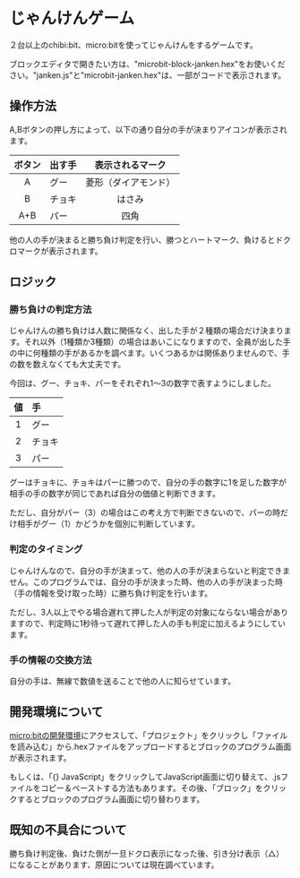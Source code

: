 # じゃんけんゲーム
２台以上のchibi:bit、micro:bitを使ってじゃんけんをするゲームです。

ブロックエディタで開きたい方は、"microbit-block-janken.hex"をお使いください。"janken.js"と"microbit-janken.hex"は、一部がコードで表示されます。

## 操作方法
A,Bボタンの押し方によって、以下の通り自分の手が決まりアイコンが表示されます。

|ボタン|出す手|表示されるマーク|
|:--:|:--|:--:|
|A|グー|菱形（ダイアモンド）|
|B|チョキ|はさみ|
|A+B|パー|四角|

他の人の手が決まると勝ち負け判定を行い、勝つとハートマーク、負けるとドクロマークが表示されます。

## ロジック
### 勝ち負けの判定方法
じゃんけんの勝ち負けは人数に関係なく、出した手が２種類の場合だけ決まります。それ以外（1種類か3種類）の場合はあいこになりますので、全員が出した手の中に何種類の手があるかを調べます。いくつあるかは関係ありませんので、手の数を数えなくても大丈夫です。

今回は、グー、チョキ、パーをそれぞれ1〜3の数字で表すようにしました。

|値|手|
|:--:|:--|
|1|グー|
|2|チョキ|
|3|パー|

グーはチョキに、チョキはパーに勝つので、自分の手の数字に1を足した数字が相手の手の数字が同じであれば自分の価値と判断できます。

ただし、自分がパー（3）の場合はこの考え方で判断できないので、パーの時だけ相手がグー（1）かどうかを個別に判断しています。

### 判定のタイミング
じゃんけんなので、自分の手が決まって、他の人の手が決まらないと判定できません。このプログラムでは、自分の手が決まった時、他の人の手が決まった時（手の情報を受け取った時）に勝ち負け判定を行います。

ただし、3人以上でやる場合遅れて押した人が判定の対象にならない場合がありますので、判定時に1秒待って遅れて押した人の手も判定に加えるようにしています。

### 手の情報の交換方法
自分の手は、無線で数値を送ることで他の人に知らせています。

## 開発環境について
[micro:bitの開発環境](https://makecode.microbit.org/)にアクセスして、「プロジェクト」をクリックし「ファイルを読み込む」から.hexファイルをアップロードするとブロックのプログラム画面が表示されます。

もしくは、「{} JavaScript」をクリックしてJavaScript画面に切り替えて、.jsファイルをコピー＆ペーストする方法もあります。その後、「ブロック」をクリックするとブロックのプログラム画面に切り替わります。

## 既知の不具合について
勝ち負け判定後、負けた側が一旦ドクロ表示になった後、引き分け表示（△）になることがあります、原因については現在調べています。